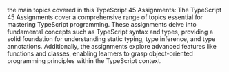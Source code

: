 
 the main topics covered in this  TypeScript 45 Assignments:
The TypeScript 45 Assignments cover a comprehensive range of topics essential for mastering TypeScript programming.
These assignments delve into fundamental concepts such as TypeScript syntax and types, providing a solid foundation for understanding static typing,
type inference, and type annotations. Additionally, the assignments explore advanced features like functions and classes,
enabling learners to grasp object-oriented programming principles within the TypeScript context.
